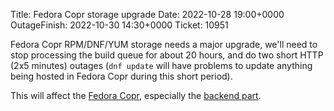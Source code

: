 Title: Fedora Copr storage upgrade
Date: 2022-10-28 19:00+0000
OutageFinish: 2022-10-30 14:30+0000
Ticket: 10951

Fedora Copr RPM/DNF/YUM storage needs a major upgrade, we'll need to stop
processing the build queue for about 20 hours, and do two short HTTP (2x5
minutes) outages (`dnf update` will have problems to update anything being
hosted in Fedora Copr during this short period).

This will affect the [Fedora Copr](https://copr.fedorainfracloud.org/),
especially the [backend part](https://copr-be.cloud.fedoraproject.org/).
